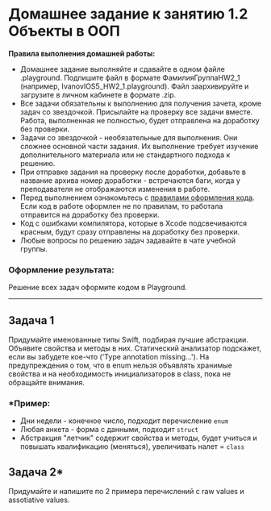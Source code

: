 # Домашнее задание к занятию 1.2 Объекты в ООП

**Правила выполнения домашней работы:** 
* Домашнее задание выполняйте и сдавайте в одном файле .playground. Подпишите файл в формате ФамилияГруппаHW2_1 (например, IvanovIOS5_HW2_1.playground). Файл заархивируйте и загрузите в личном кабинете в формате .zip. 
* Все задачи обязательны к выполнению для получения зачета, кроме задач со звездочкой. Присылайте на проверку все задачи вместе. Работа, выполненная не полностью, будет отправлена на доработку без проверки.
* Задачи со звездочкой - необязательные для выполнения. Они сложнее основной части задания. Их выполнение требует изучение дополнительного материала или не стандартного подхода к решению.
* При отправке задания на проверку после доработки, добавьте в название архива номер доработки - встречаются баги, когда у преподавателя не отображаются изменения в работе.
* Перед выполнением ознакомьтесь с [правилами оформления кода](https://github.com/netology-code/bios-2-homeworks/blob/master/swift-code-syle-guide.md). Если код в работе оформлен не по правилам, то работала отправится на доработку без проверки.
* Код с ошибками компилятора, которые в Xcode подсвечиваются красным, будут сразу отправлены на доработку без проверки.
* Любые вопросы по решению задач задавайте в чате учебной группы.

### Оформление результата:
Решение всех задач оформите кодом в Playground. 

---

## Задача 1

Придумайте именованные типы Swift, подбирая лучшие абстракции. Объявите свойства и методы в них. 
Статический анализатор подскажет, если вы забудете кое-что ('Type annotation missing...').
На предупреждения о том, что в enum нельзя объявлять хранимые свойства и на необходимость инициализаторов в class, 
пока не обращайте внимания.

### *Пример:

- Дни недели - конечное число, подходит перечисление `enum`
- Любая анкета - форма с данными, подходит `struct`
- Абстракция "летчик" содержит свойства и методы, будет учиться и повышать квалификацию (меняться), увеличивать налет = `class`

## Задача 2*

Придумайте и напишите по 2 примера перечислений с raw values и assotiative values.
